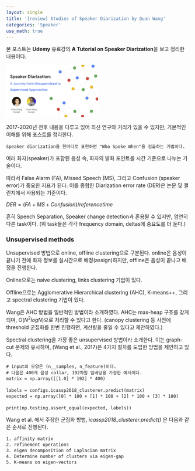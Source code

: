 ```yaml
---
layout: single
title: '[review] Studies of Speaker Diarization by Quan Wang'
categories: 'Speaker'
use_math: true
---
```


본 포스트는 **Udemy** 유료강의 **A Tutorial on Speaker Diarization**을 보고 정리한 내용이다.

<img src="/assets/images/2024-11-06-SD_slide1.jpg" width="50%" height="50%">

2017-2020년 전후 내용을 다루고 있어 최신 연구와 거리가 있을 수 있지만, 기본적인 이해를 위해 포스트를 정리한다.

```Speaker diarization을 한마디로 표현하면 "Who Spoke When"을 검출하는 기법이다.```

여러 화자(speaker)가 포함된 음성 속, 화자의 발화 포인트를 시간 기준으로 나누는 기술이다.

따라서 False Alarm (FA), Missed Speech (MS), 그리고 Confusion (speaker error)가 중요한 지표가 된다. 이를 종합한 Diarization error rate (DER)은 논문 및 챌린지에서 사용되는 기준이다.

$DER = (FA + MS + Confusion) / reference time$

흔히 Speech Separation, Speaker change detection과 혼용될 수 있지만, 엄연히 다른 task이다. (위 task들은 각각 frequency domain, deltas에 중요도를 더 둔다.)

### Unsupervised methods

Unsupervised 방법으로 online, offline clustering으로 구분된다. online은 음성이 끝나기 전에 화자 정보를 실시간으로 배정(assign)하지만, offline은 음성이 끝나고 배정을 진행한다.

Online으로는 naive clustering, links clustering 기법이 있다.

Offline으로는 Agglomerative Hierarchical clustering (AHC), K-means++, 그리고 spectral clustering 기법이 있다.

Wang은 AHC 방법을 일반적인 방법이라 소개하였다. AHC는 max-heap 구조를 갖게 되며, $O(N^2logN)$으로 처리할 수 있다고 한다. (canopy clustering 등 사전에 threshold 군집화를 한번 진행하면, 계산량을 줄일 수 있다고 제안하였다.)

Spectral clustering을 가장 좋은 unsupervised 방법이라 소개한다. 이는 graph-cut 문제와 유사하며, (Wang et al., 2017)은 4가지 절차를 도입한 방법을 제안하고 있다.

```
# input의 모양은 (n__samples, n_feature)이다. 
# 다음은 400개 음성 collar, 192차원 임베딩을 가정한 예시이다.
matrix = np.array([[1.0] * 192] * 400)

labels = configs.icassp2018_clusterer.predict(matrix)
expected = np.array([0] * 100 + [1] * 100 + [2] * 100 + [3] * 100)

print(np.testing.assert_equal(expected, labels))
```

Wang et al. 에서 주장한 군집화 방법, *icassp2018_clusterer.predict()* 은 다음과 같은 순서로 진행된다.

```
1. affinity matrix
2. refinement operations
3. eigen decomposition of Laplacian matrix
4. Determine number of clusters via eigen-gap
5. K-means on eigen-vectors
```